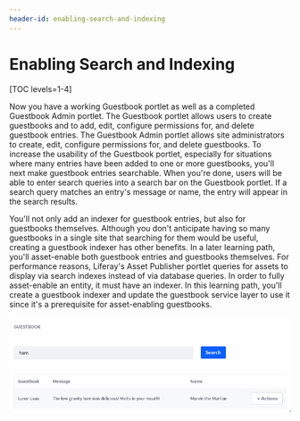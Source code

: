 ```yaml
---
header-id: enabling-search-and-indexing
---
```


# Enabling Search and Indexing

[TOC levels=1-4]

Now you have a working Guestbook portlet as well as a completed Guestbook Admin
portlet. The Guestbook portlet allows users to create guestbooks and to add,
edit, configure permissions for, and delete guestbook entries. The Guestbook
Admin portlet allows site administrators to create, edit, configure permissions
for, and delete guestbooks. To increase the usability of the Guestbook portlet,
especially for situations where many entries have been added to one or more
guestbooks, you'll next make guestbook entries searchable. When you're done,
users will be able to enter search queries into a search bar on the Guestbook
portlet. If a search query matches an entry's message or name, the entry will
appear in the search results.

You'll not only add an indexer for guestbook entries, but also for guestbooks
themselves. Although you don't anticipate having so many guestbooks in a single
site that searching for them would be useful, creating a guestbook indexer has
other benefits. In a later learning path, you'll asset-enable both guestbook
entries and guestbooks themselves. For performance reasons, Liferay's Asset
Publisher portlet queries for assets to display via search indexes instead of
via database queries. In order to fully asset-enable an entity, it must have an
indexer. In this learning path, you'll create a guestbook indexer and update the
guestbook service layer to use it since it's a prerequisite for asset-enabling
guestbooks.

![Figure 1: You'll add a search bar to the Guestbook portlet so that users can search for guestbook entries. If a guestbook entry's message or name matches the search query, it's displayed in the search results.](../../../images/guestbook-portlet-search.png)

